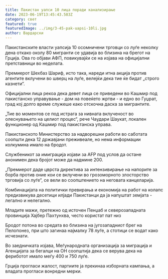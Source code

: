```yaml
---
title: Пакистан уапси 10 лица поради канализирање
date: 2023-06-19T13:45:43.583Z
category: свет
featured: true
featuredImage: ../img/3-45-pak-uapsi-10li.jpg
author: Вардарски
---
```

Пакистанските власти уапсија 10 осомничени трговци со луѓе неколку дена откако околу 80 мигранти се удавија во близина на брегот на Грција. Ова го објави АФП, повикувајќи се на изјава на официјални претставници во неделата.

Премиерот Шехбаз Шариф, исто така, нареди итна акција против агентите вклучени во шверц на луѓе, велејќи дека тие ќе бидат „строго казнети“.

Официјални лица рекоа дека девет лица се приведени во Кашмир под пакистанско управување - дом на повеќето жртви - и едно во Гуџрат, град кој долго време служеше како отскочна даска за мигрантите.

„Тие во моментов се под истрага за нивната вклученост во олеснувањето на целиот процес“, рече Чаудари Шаукат, локален функционер од Кашмир под пакистанска управа.

Пакистанското Министерство за надворешни работи во саботата соопшти дека 12 државјани преживеале, но нема информации колкумина имало на бродот.

Службеникот за имиграција изјави за AFP под услов да остане анонимен дека бројот може да надмине 200.

„Премиерот даде цврста директива за интензивирање на напорите за борба против оние кои се вклучени во грозоморното злосторство трговија со луѓе“, се вели во соопштението на неговата канцеларија.

Комбинацијата на политички превирања и економија на работ на колапс предизвикува десетици илјади Пакистанци да ја напуштат земјата - легално и нелегално.

Младите мажи, претежно од источен Пенџаб и северозападната провинција Хајбер Пахтунхва, често користат пат низ

Бродот потона во средата во близина на југозападниот брег на Пелопонез, при што загинаа најмалку 78 луѓе, а стотици се водат како исчезнати.

Во заедничката изјава, Меѓународната организација за миграција и Агенцијата за бегалци на ОН соопштија дека се верува дека на фериботот имало меѓу 400 и 750 луѓе.

Грција прогласи жалост, партиите ја прекинаа изборната кампања, а владата прогласи вонредни мерки.